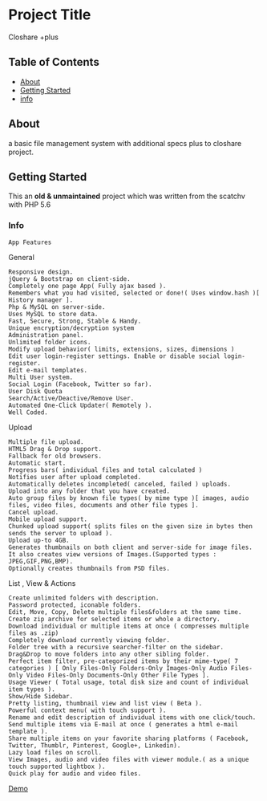 # Project Title

Closhare +plus

## Table of Contents

- [About](#about)
- [Getting Started](#getting_started)
- [info](#info)

## About <a name = "about"></a>

a basic file management system with additional specs plus to closhare project.

## Getting Started <a name = "getting_started"></a>

This an <b>old & unmaintained</b> project which was written from the scatchv with PHP 5.6

### Info

    App Features

General

    Responsive design.
    jQuery & Bootstrap on client-side.
    Completely one page App( Fully ajax based ).
    Remembers what you had visited, selected or done!( Uses window.hash )[ History manager ].
    Php & MySQL on server-side.
    Uses MySQL to store data.
    Fast, Secure, Strong, Stable & Handy.
    Unique encryption/decryption system
    Administration panel.
    Unlimited folder icons.
    Modify upload behavior( limits, extensions, sizes, dimensions )
    Edit user login-register settings. Enable or disable social login-register.
    Edit e-mail templates.
    Multi User system.
    Social Login (Facebook, Twitter so far).
    User Disk Quota
    Search/Active/Deactive/Remove User.
    Automated One-Click Updater( Remotely ).
    Well Coded.

Upload

    Multiple file upload.
    HTML5 Drag & Drop support.
    Fallback for old browsers.
    Automatic start.
    Progress bars( individual files and total calculated )
    Notifies user after upload completed.
    Automatically deletes incompleted( canceled, failed ) uploads.
    Upload into any folder that you have created.
    Auto group files by known file types( by mime type )[ images, audio files, video files, documents and other file types ].
    Cancel upload.
    Mobile upload support.
    Chunked upload support( splits files on the given size in bytes then sends the server to upload ).
    Upload up-to 4GB.
    Generates thumbnails on both client and server-side for image files. It also creates view versions of Images.(Supported types : JPEG,GIF,PNG,BMP).
    Optionally creates thumbnails from PSD files.

List , View & Actions

    Create unlimited folders with description.
    Password protected, iconable folders.
    Edit, Move, Copy, Delete multiple files&folders at the same time.
    Create zip archive for selected items or whole a directory.
    Download individual or multiple items at once ( compresses multiple files as .zip)
    Completely download currently viewing folder.
    Folder tree with a recursive searcher-filter on the sidebar.
    Drag&Drop to move folders into any other sibling folder.
    Perfect item filter, pre-categorized items by their mime-type( 7 categories ) [ Only Files-Only Folders-Only Images-Only Audio Files-Only Video Files-Only Documents-Only Other File Types ].
    Usage Viewer ( Total usage, total disk size and count of individual item types ).
    Show/Hide Sidebar.
    Pretty listing, thumbnail view and list view ( Beta ).
    Powerful context menu( with touch support ).
    Rename and edit description of individual items with one click/touch.
    Send multiple items via E-mail at once ( generates a html e-mail template ).
    Share multiple items on your favorite sharing platforms ( Facebook, Twitter, Thumblr, Pinterest, Google+, Linkedin).
    Lazy load files on scroll.
    View Images, audio and video files with viewer module.( as a unique touch supported lightbox ).
    Quick play for audio and video files.

[Demo](http://plus.closhare.xneda.com)
